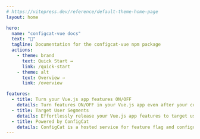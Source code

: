 ```yaml
---
# https://vitepress.dev/reference/default-theme-home-page
layout: home

hero:
  name: "configcat-vue docs"
  text: "📜"
  tagline: Documentation for the configcat-vue npm package
  actions:
    - theme: brand
      text: Quick Start →
      link: /quick-start
    - theme: alt
      text: Overview →
      link: /overview

features:
  - title: Turn your Vue.js app features ON/OFF
    details: Turn features ON/OFF in your Vue.js app even after your code is deployed
  - title: Target User Segments
    details: Effortlessly release your Vue.js app features to target user segments based on region, email, subscription, or any other custom user attribute, all while enjoying support for percentage rollouts, A/B testing, and variations.
  - title: Powered by ConfigCat
    details: ConfigCat is a hosted service for feature flag and configuration management. It lets you decouple feature releases from code deployments.
---
```


